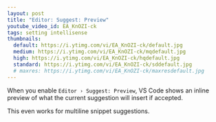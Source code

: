 ```yaml
---
layout: post
title: "Editor: Suggest: Preview"
youtube_video_id: EA_KnOZI-ck
tags: setting intellisense
thumbnails:
  default: https://i.ytimg.com/vi/EA_KnOZI-ck/default.jpg
  medium: https://i.ytimg.com/vi/EA_KnOZI-ck/mqdefault.jpg
  high: https://i.ytimg.com/vi/EA_KnOZI-ck/hqdefault.jpg
  standard: https://i.ytimg.com/vi/EA_KnOZI-ck/sddefault.jpg
  # maxres: https://i.ytimg.com/vi/EA_KnOZI-ck/maxresdefault.jpg
---
```


When you enable `Editor › Suggest: Preview`, VS Code shows an inline preview of what the current suggestion will insert if accepted.

This even works for multiline snippet suggestions.